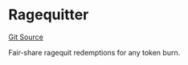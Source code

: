 # Ragequitter
[Git Source](https://github.com/Moloch-Mystics/ragequit/blob/aada812416dc8912d81850baf7be72d03f723c5b/src/Ragequitter.sol)

Fair-share ragequit redemptions for any token burn.


